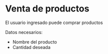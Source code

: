 # Venta de productos

El usuario ingresado puede comprar productos

Datos necesarios:
- Nombre del producto
- Cantidad deseada
